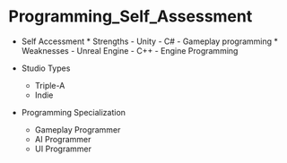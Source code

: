 # Programming_Self_Assessment

* Self Accessment
      * Strengths
          - Unity
          - C#
          - Gameplay programming
      * Weaknesses
          - Unreal Engine
          - C++
          - Engine Programming

* Studio Types

    * Triple-A 
    * Indie

* Programming Specialization

  * Gameplay Programmer
  * AI Programmer
  * UI Programmer
